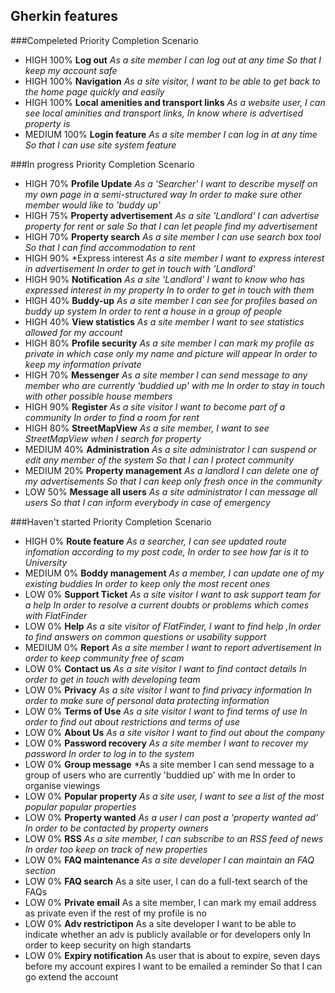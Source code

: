 ## Gherkin features

###Compeleted
Priority Completion Scenario
* HIGH 100% **Log out** *As a site member I can log out at any time So that I keep my account safe*
* HIGH 100% **Navigation** *As a site visitor, I want to be able to get back to the home page quickly and easily*
* HIGH 100% **Local amenities and transport links** *As a website user, I can see local aminities and transport links, In know where is advertised property is*
* MEDIUM 100% **Login feature** *As a site member I can log in at any time So that I can use site system feature*

###In progress
Priority Completion Scenario
* HIGH 70% **Profile Update** *As a 'Searcher' I want to describe myself on my own page in a semi-structured way In order to make sure other member would like to 'buddy up'*
* HIGH 75% **Property advertisement** *As a site 'Landlord' I can advertise property for rent or sale So that I can let people find my advertisement*
* HIGH 70% **Property search** *As a site member I can use search box tool So that I can find accommodation to rent*
* HIGH 90% *Express interest *As a site member I want to express interest in advertisement In order to get in touch  with 'Landlord'*
* HIGH 90% **Notification** *As a site 'Landlord' I want to know who has expressed interest in my property In to order to get in touch with them*
* HIGH 40% **Buddy-up** *As a site member I can see for profiles based on buddy up system In order to rent a house in a group of people*
* HIGH 40% **View statistics** *As a site member  I want to see statistics allowed for my account*
* HIGH 80% **Profile security** *As a site member I can mark my profile as private in which case only my name and picture will appear In order to keep my information private*
* HIGH 70% **Messenger** *As a site member I can send message to any member who are currently 'buddied up' with me In order to stay in touch with other possible house members*
* HIGH 90% **Register** *As a site visitor I want to become part of a community In order to find a room for rent*
* HIGH 80% **StreetMapView** *As a site member, I want to see StreetMapView when I search for property*
* MEDIUM 40% **Administration** *As a site administrator I can suspend or edit any member of the system So that I can I protect community*
* MEDIUM 20% **Property management** *As a landlord I can delete one of my advertisements So that I can keep only fresh once in the community*
* LOW 50% **Message all users** *As a site administrator I can message all users So that I can inform everybody in case of emergency*

###Haven't started
Priority Completion Scenario
* HIGH 0% **Route feature** *As a searcher, I can see updated route infomation according to my post code, In order to see how far is it to University*
* MEDIUM 0% **Boddy management** *As a member, I can update one of my existing buddies In order to keep only the most recent ones*
* LOW 0% **Support Ticket** *As a site visitor I want to ask support team for a help In order to resolve a current doubts or problems which comes with FlatFinder*
* LOW 0% **Help** *As a site visitor of  FlatFinder, I want to find help ,In order to find answers on common questions or usability support*
* MEDIUM 0% **Report** *As a site member I want to report advertisement In order to keep community free of scam*
* LOW 0% **Contact us** *As a site visitor I want to find contact details In order to get in touch with developing team*
* LOW 0% **Privacy** *As a site visitor I want to find privacy information In order to make sure of personal data protecting information*
* LOW 0% **Terms of Use** *As a site visitor I want to find terms of use In order to find out about restrictions and terms of use*
* LOW 0% **About Us** *As a site visitor I want to find out about the company*
* LOW 0% **Password recovery** *As a site member I want to recover my password In order to log in to the system*
* LOW 0% **Group message** *As a site member I can send message to a group of users who are currently 'buddied up' with me In order to organise viewings
* LOW 0% **Popular property** *As a site user, I want to see a list of the most popular popular properties*
* LOW 0% **Property wanted** *As a user I can post a 'property wanted ad' In order to be contacted by property owners*
* LOW 0% **RSS** *As a site member, I can subscribe to an RSS feed of news In order too keep on track of new properties*
* LOW 0% **FAQ maintenance** *As a site developer I can maintain an FAQ section*
* LOW 0% **FAQ search** As a site user, I can do a full-text search of the FAQs
* LOW 0% **Private email** As a site member, I can mark my email address as private even if the rest of my profile is no
* LOW 0% **Adv restrictipon** As a site developer I want to be able to indicate whether an adv is publicly available or for developers only In order to keep security on high standarts
* LOW 0% **Expiry notification** As user that is about to expire, seven days before my account expires I want to be emailed a reminder So that I can go extend the account








